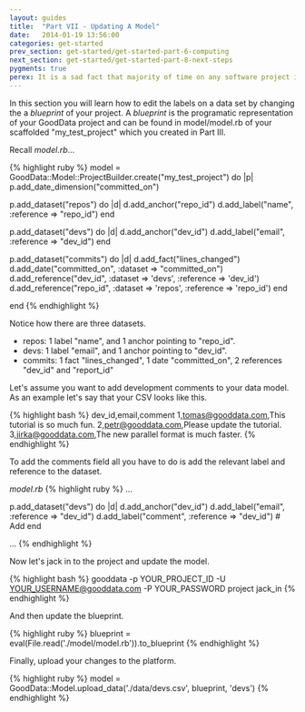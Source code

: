 ```yaml
---
layout: guides
title:  "Part VII - Updating A Model"
date:   2014-01-19 13:56:00
categories: get-started
prev_section: get-started/get-started-part-6-computing
next_section: get-started/get-started-part-8-next-steps
pygments: true
perex: It is a sad fact that majority of time on any software project is spent maintaining it and changing it then on first iteration getting it out of the door. Let's see what happens when a customer asks us for updating the model. The question is not if this happens but when.
---
```


In this section you will learn how to edit the labels on a data set by changing the a *blueprint* of your project. A *blueprint* is the programatic representation of your GoodData project and can be found in model/model.rb of your scaffolded "my_test_project" which you created in Part III.

Recall *model.rb*...

{% highlight ruby %}
model = GoodData::Model::ProjectBuilder.create("my_test_project") do |p|
  p.add_date_dimension("committed_on")

  p.add_dataset("repos") do |d|
    d.add_anchor("repo_id")
    d.add_label("name", :reference => "repo_id")
  end

  p.add_dataset("devs") do |d|
    d.add_anchor("dev_id")
    d.add_label("email", :reference => "dev_id")
  end

  p.add_dataset("commits") do |d|
    d.add_fact("lines_changed")
    d.add_date("committed_on", :dataset => "committed_on")
    d.add_reference("dev_id", :dataset => 'devs', :reference => 'dev_id')
    d.add_reference("repo_id", :dataset => 'repos', :reference => 'repo_id')
  end

end
{% endhighlight %}

Notice how there are three datasets.

- repos: 1 label "name", and 1 anchor pointing to "repo_id".
- devs: 1 label "email", and 1 anchor pointing to "dev_id".
- commits: 1 fact "lines_changed", 1 date "committed_on", 2 references "dev_id" and "report_id"

Let's assume you want to add development comments to your data model. As an example let's say that your CSV looks like this.

{% highlight bash %}
dev_id,email,comment
1,tomas@gooddata.com,This tutorial is so much fun.
2,petr@gooddata.com,Please update the tutorial.
3,jirka@gooddata.com,The new parallel format is much faster.
{% endhighlight %}

To add the comments field all you have to do is add the relevant label and reference to the dataset.

*model.rb*
{% highlight ruby %}
  ...

  p.add_dataset("devs") do |d|
    d.add_anchor("dev_id")
    d.add_label("email", :reference => "dev_id")
    d.add_label("comment", :reference => "dev_id") # Add
  end

  ...
{% endhighlight %}

Now let's jack in to the project and update the model.

{% highlight bash %}
gooddata -p YOUR_PROJECT_ID -U YOUR_USERNAME@gooddata.com -P YOUR_PASSWORD project jack_in
{% endhighlight %}

And then update the blueprint.

{% highlight ruby %}
blueprint = eval(File.read('./model/model.rb')).to_blueprint
{% endhighlight %}

Finally, upload your changes to the platform.

{% highlight ruby %}
model = GoodData::Model.upload_data('./data/devs.csv', blueprint, 'devs')
{% endhighlight %}






